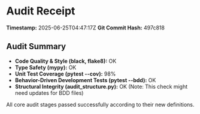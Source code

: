 # Audit Receipt

**Timestamp:** 2025-06-25T04:47:17Z
**Git Commit Hash:** 497c818

## Audit Summary

- **Code Quality & Style (black, flake8):** OK
- **Type Safety (mypy):** OK
- **Unit Test Coverage (pytest --cov):** 98%
- **Behavior-Driven Development Tests (pytest --bdd):** OK
- **Structural Integrity (audit_structure.py):** OK (Note: This check might need updates for BDD files)

All core audit stages passed successfully according to their new definitions.

